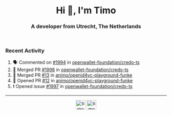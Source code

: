 <h1 align="center">Hi 👋, I'm Timo</h1>
<h3 align="center">A developer from Utrecht, The Netherlands</h3>
<br/>
<!-- https://github.com/rahuldkjain/github-profile-readme-generator --!>

<!--  <p align="left"><img src="https://github-readme-stats.vercel.app/api?username=timoglastra&show_icons=true&count_private=true&" alt="timoglastra" /></p> --!>

<!--
Github language stats
<p align="left"><img src="https://github-readme-stats.vercel.app/api/top-langs/?username=timoglastra&layout=compact" alt="timoglastra" /><p>
-->

<!-- Codestats language stats -->
<!-- <p align="left"><img src="https://codestats-readme.vercel.app/api/top-langs/?username=timoglastra&layout=compact&language_count=12" alt="timoglastra" /><p>    --!>
  
<h3>Recent Activity</h3>

<!--START_SECTION:activity-->
1. 🗣 Commented on [#1994](https://github.com/openwallet-foundation/credo-ts/pull/1994#issuecomment-2289091035) in [openwallet-foundation/credo-ts](https://github.com/openwallet-foundation/credo-ts)
2. 🎉 Merged PR [#1998](https://github.com/openwallet-foundation/credo-ts/pull/1998) in [openwallet-foundation/credo-ts](https://github.com/openwallet-foundation/credo-ts)
3. 🎉 Merged PR [#13](https://github.com/animo/openid4vc-playground-funke/pull/13) in [animo/openid4vc-playground-funke](https://github.com/animo/openid4vc-playground-funke)
4. 💪 Opened PR [#12](https://github.com/animo/openid4vc-playground-funke/pull/12) in [animo/openid4vc-playground-funke](https://github.com/animo/openid4vc-playground-funke)
5. ❗ Opened issue [#1997](https://github.com/openwallet-foundation/credo-ts/issues/1997) in [openwallet-foundation/credo-ts](https://github.com/openwallet-foundation/credo-ts)
<!--END_SECTION:activity-->

---

<p align="center">
<a href="https://twitter.com/timoglastra" target="blank"><img align="center" src="https://cdn.jsdelivr.net/npm/simple-icons@3.0.1/icons/twitter.svg" alt="timoglastra" height="30" width="30" /></a>
<a href="https://linkedin.com/in/timoglastra" target="blank"><img align="center" src="https://cdn.jsdelivr.net/npm/simple-icons@3.0.1/icons/linkedin.svg" alt="timoglastra" height="30" width="30" /></a>
</p>



